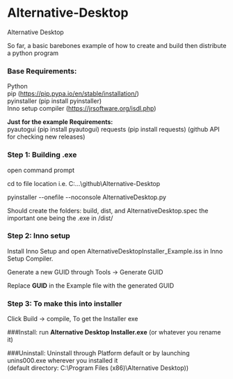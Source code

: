 # Alternative-Desktop

Alternative Desktop

So far, a basic barebones example of how to create and build then distribute a python program

### Base Requirements: 
Python  
pip (https://pip.pypa.io/en/stable/installation/)  
pyinstaller (pip install pyinstaller)  
Inno setup compiler (https://jrsoftware.org/isdl.php)  

**Just for the example Requirements:**  
pyautogui (pip install pyautogui)
requests (pip install requests) (github API for checking new releases)

### Step 1: Building .exe
open command prompt

cd to file location i.e. C:\...\github\Alternative-Desktop

pyinstaller --onefile --noconsole AlternativeDesktop.py

Should create the folders: build, dist, and AlternativeDesktop.spec the important one being the .exe in /dist/

### Step 2: Inno setup

Install Inno Setup and open AlternativeDesktopInstaller_Example.iss in Inno Setup Compiler.

Generate a new GUID through Tools -> Generate GUID

Replace **GUID** in the Example file with the generated GUID

### Step 3: To make this into installer
Click Build -> compile, To get the Installer exe

###Install: 
run **Alternative Desktop Installer.exe** (or whatever you rename it)

###Uninstall: 
Uninstall through Platform default or by launching unins000.exe wherever you installed it  
(default directory: C:\Program Files (x86)\Alternative Desktop))


